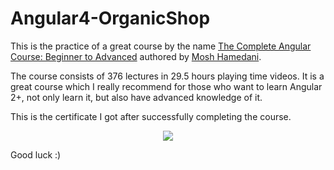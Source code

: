 # Angular4-OrganicShop

This is the practice of a great course by the name [The Complete Angular Course: Beginner to Advanced](https://www.udemy.com/the-complete-angular-master-class) authored by [Mosh Hamedani](https://programmingwithmosh.com/courses/).

The course consists of 376 lectures in 29.5 hours playing time videos. It is a great course which I really recommend for those who want to learn Angular 2+, not only learn it, but also have advanced knowledge of it.

This is the certificate I got after successfully completing the course.

<p align="center">
  <img src="https://i.imgur.com/J9xfim8.jpg">
</p>

Good luck :)
